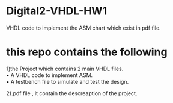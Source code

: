 # Digital2-VHDL-HW1
VHDL code to implement the ASM chart which exist in pdf file.  
  
    
# this repo contains the following  
1)the Project which contains 2 main VHDL files.  
• A VHDL code to implement ASM.  
• A testbench file to simulate and test the design.

2).pdf file , it contain the descreaption of the project.  


